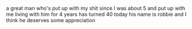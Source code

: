 

  
<http>
 <body>
 <p> a great man who's put up with my shit since I was about 5 and put up with me living with him for 4 years has turned 40 today his name is robbie and I think he deserves some appreciation</p>
<http>

